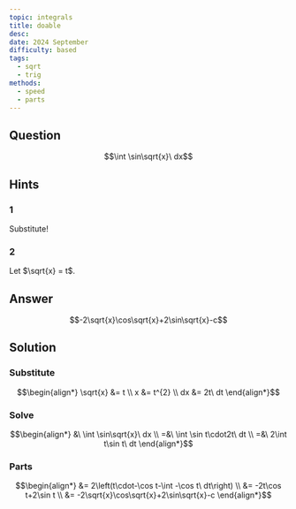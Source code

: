 ```yaml
---
topic: integrals
title: doable
desc: 
date: 2024 September
difficulty: based
tags:
  - sqrt
  - trig
methods:
  - speed
  - parts
---
```



## Question
```math
\int \sin\sqrt{x}\ dx
```


## Hints

### 1
Substitute!

### 2
Let $\sqrt{x} = t$.


## Answer
```math
-2\sqrt{x}\cos\sqrt{x}+2\sin\sqrt{x}-c
```


## Solution

### Substitute
```math
\begin{align*}
  \sqrt{x} &= t
  \\ x &= t^{2}
  \\ dx &= 2t\ dt
\end{align*}
```

### Solve
```math
\begin{align*}
  &\ \int \sin\sqrt{x}\ dx
  \\ =&\ \int \sin t\cdot2t\ dt
  \\ =&\ 2\int t\sin t\ dt
\end{align*}
```

### Parts
```math
\begin{align*}
  &= 2\left(t\cdot-\cos t-\int -\cos t\ dt\right)
  \\ &= -2t\cos t+2\sin t
  \\ &= -2\sqrt{x}\cos\sqrt{x}+2\sin\sqrt{x}-c
\end{align*}
```
